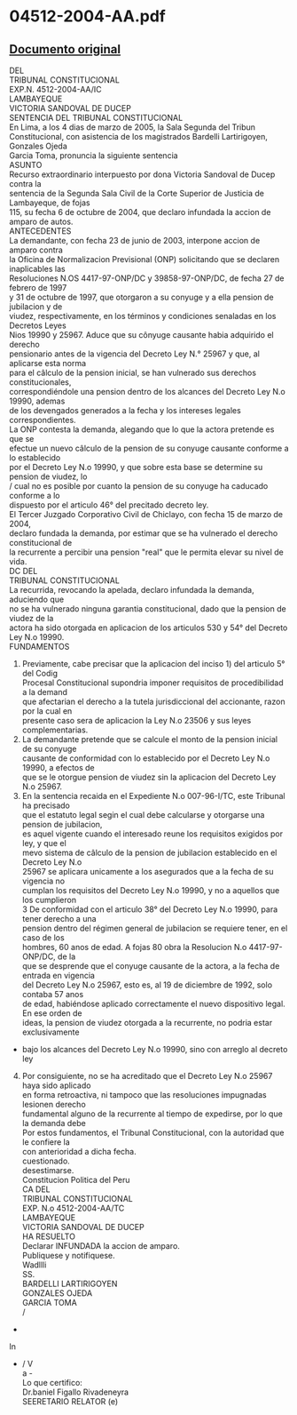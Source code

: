 
04512-2004-AA.pdf
=================
  
[Documento original](https://tc.gob.pe/jurisprudencia/2005/04512-2004-AA.pdf)  
---  
DEL  
TRIBUNAL CONSTITUCIONAL  
EXP.N. 4512-2004-AA/IC  
LAMBAYEQUE  
VICTORIA SANDOVAL DE DUCEP  
SENTENCIA DEL TRIBUNAL CONSTITUCIONAL  
En Lima, a los 4 dias de marzo de 2005, la Sala Segunda del Tribun  
Constitucional, con asistencia de los magistrados Bardelli Lartirigoyen, Gonzales Ojeda  
Garcia Toma, pronuncia la siguiente sentencia  
ASUNTO  
Recurso extraordinario interpuesto por dona Victoria Sandoval de Ducep contra la  
sentencia de la Segunda Sala Civil de la Corte Superior de Justicia de Lambayeque, de fojas  
115, su fecha 6 de octubre de 2004, que declaro infundada la accion de amparo de autos.  
ANTECEDENTES  
La demandante, con fecha 23 de junio de 2003, interpone accion de amparo contra  
la Oficina de Normalizacion Previsional (ONP) solicitando que se declaren inaplicables las  
Resoluciones N.OS 4417-97-ONP/DC y 39858-97-ONP/DC, de fecha 27 de febrero de 1997  
y 31 de octubre de 1997, que otorgaron a su conyuge y a ella pension de jubilacion y de  
viudez, respectivamente, en los términos y condiciones senaladas en los Decretos Leyes  
Nios 19990 y 25967. Aduce que su cônyuge causante habia adquirido el derecho  
pensionario antes de la vigencia del Decreto Ley N.° 25967 y que, al aplicarse esta norma  
para el câlculo de la pension inicial, se han vulnerado sus derechos constitucionales,  
correspondiéndole una pension dentro de los alcances del Decreto Ley N.o 19990, ademas  
de los devengados generados a la fecha y los intereses legales correspondientes.  
La ONP contesta la demanda, alegando que lo que la actora pretende es que se  
efectue un nuevo câlculo de la pension de su conyuge causante conforme a lo establecido  
por el Decreto Ley N.o 19990, y que sobre esta base se determine su pension de viudez, lo  
/ cual no es posible por cuanto la pension de su conyuge ha caducado conforme a lo  
dispuesto por el articulo 46° del precitado decreto ley.  
El Tercer Juzgado Corporativo Civil de Chiclayo, con fecha 15 de marzo de 2004,  
declaro fundada la demanda, por estimar que se ha vulnerado el derecho constitucional de  
la recurrente a percibir una pension "real" que le permita elevar su nivel de vida.  
DC DEL  
TRIBUNAL CONSTITUCIONAL  
La recurrida, revocando la apelada, declaro infundada la demanda, aduciendo que  
no se ha vulnerado ninguna garantia constitucional, dado que la pension de viudez de la  
actora ha sido otorgada en aplicacion de los articulos 530 y 54° del Decreto Ley N.o 19990.  
FUNDAMENTOS  
1. Previamente, cabe precisar que la aplicacion del inciso 1) del articulo 5° del Codig  
Procesal Constitucional supondria imponer requisitos de procedibilidad a la demand  
que afectarian el derecho a la tutela jurisdiccional del accionante, razon por la cual en  
presente caso sera de aplicacion la Ley N.o 23506 y sus leyes complementarias.  
2. La demandante pretende que se calcule el monto de la pension inicial de su conyuge  
causante de conformidad con lo establecido por el Decreto Ley N.o 19990, a efectos de  
que se le otorgue pension de viudez sin la aplicacion del Decreto Ley N.o 25967.  
2. En la sentencia recaida en el Expediente N.o 007-96-I/TC, este Tribunal ha precisado  
que el estatuto legal segin el cual debe calcularse y otorgarse una pension de jubilacion,  
es aquel vigente cuando el interesado reune los requisitos exigidos por ley, y que el  
mevo sistema de câlculo de la pension de jubilacion establecido en el Decreto Ley N.o  
25967 se aplicara unicamente a los asegurados que a la fecha de su vigencia no  
cumplan los requisitos del Decreto Ley N.o 19990, y no a aquellos que los cumplieron  
3 De conformidad con el articulo 38° del Decreto Ley N.o 19990, para tener derecho a una  
pension dentro del régimen general de jubilacion se requiere tener, en el caso de los  
hombres, 60 anos de edad. A fojas 80 obra la Resolucion N.o 4417-97-ONP/DC, de la  
que se desprende que el conyuge causante de la actora, a la fecha de entrada en vigencia  
del Decreto Ley N.o 25967, esto es, al 19 de diciembre de 1992, solo contaba 57 anos  
de edad, habiéndose aplicado correctamente el nuevo dispositivo legal. En ese orden de  
ideas, la pension de viudez otorgada a la recurrente, no podria estar exclusivamente  
- bajo los alcances del Decreto Ley N.o 19990, sino con arreglo al decreto ley  
4. Por consiguiente, no se ha acreditado que el Decreto Ley N.o 25967 haya sido aplicado  
en forma retroactiva, ni tampoco que las resoluciones impugnadas lesionen derecho  
fundamental alguno de la recurrente al tiempo de expedirse, por lo que la demanda debe  
Por estos fundamentos, el Tribunal Constitucional, con la autoridad que le confiere la  
con anterioridad a dicha fecha.  
cuestionado.  
desestimarse.  
Constitucion Politica del Peru  
CA DEL  
TRIBUNAL CONSTITUCIONAL  
EXP. N.o 4512-2004-AA/TC  
LAMBAYEQUE  
VICTORIA SANDOVAL DE DUCEP  
HA RESUELTO  
Declarar INFUNDADA la accion de amparo.  
Publiquese y notifiquese.  
Wadllli  
SS.  
BARDELLI LARTIRIGOYEN  
GONZALES OJEDA  
GARCIA TOMA  
/  
-  
ln  
- / V  
a -  
Lo que certifico:  
Dr.baniel Figallo Rivadeneyra  
SEERETARIO RELATOR (e)
